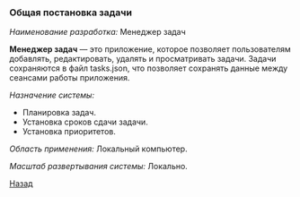 ﻿### Общая постановка задачи

*Наименование разработка:* Менеджер задач

**Менеджер задач**  — это приложение, которое позволяет пользователям добавлять, редактировать, удалять и просматривать задачи. Задачи сохраняются в файл tasks.json, что позволяет сохранять данные между сеансами работы приложения.

*Назначение системы:*
- Планировка задач.
- Установка сроков сдачи задачи.
- Установка приоритетов.

*Область применения:* Локальный компьютер.

*Масштаб развертывания системы:* Локально.

[Назад](TaskManager/Документы/Контент.md)
